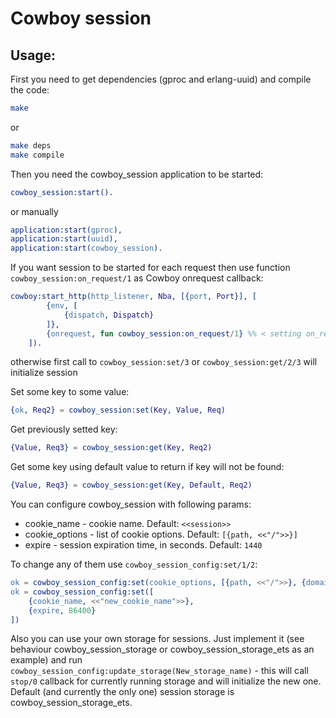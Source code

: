 # Cowboy session

## Usage:
First you need to get dependencies (gproc and erlang-uuid) and compile the code:
```bash
make
```
or
```bash
make deps
make compile
```

Then you need the cowboy_session application to be started:
```erlang
cowboy_session:start().
```
or manually
```erlang
application:start(gproc),
application:start(uuid),
application:start(cowboy_session).
```

If you want session to be started for each request then use function `cowboy_session:on_request/1` as Cowboy onrequest callback:
```erlang
cowboy:start_http(http_listener, Nba, [{port, Port}], [
		{env, [
			{dispatch, Dispatch}
		]},
		{onrequest, fun cowboy_session:on_request/1} %% < setting on_request callback
	]).
```
otherwise first call to `cowboy_session:set/3` or `cowboy_session:get/2/3` will initialize session

Set some key to some value:
```erlang
{ok, Req2} = cowboy_session:set(Key, Value, Req)
```

Get previously setted key:
```erlang
{Value, Req3} = cowboy_session:get(Key, Req2)
```

Get some key using default value to return if key will not be found:
```erlang
{Value, Req3} = cowboy_session:get(Key, Default, Req2)
```

You can configure cowboy_session with following params:
- cookie_name - cookie name. Default: `<<session>>`
- cookie_options - list of cookie options. Default: `[{path, <<"/">>}]`
- expire - session expiration time, in seconds. Default: `1440`

To change any of them use `cowboy_session_config:set/1/2`:
```erlang
ok = cowboy_session_config:set(cookie_options, [{path, <<"/">>}, {domain, <<".site.com">>}]),
ok = cowboy_session_config:set([
	{cookie_name, <<"new_cookie_name">>},
	{expire, 86400}
])
```

Also you can use your own storage for sessions. Just implement it (see behaviour cowboy_session_storage or cowboy_session_storage_ets as an example) and run `cowboy_session_config:update_storage(New_storage_name)` - this will call `stop/0` callback for currently running storage and will initialize the new one. Default (and currently the only one) session storage is cowboy_session_storage_ets.
